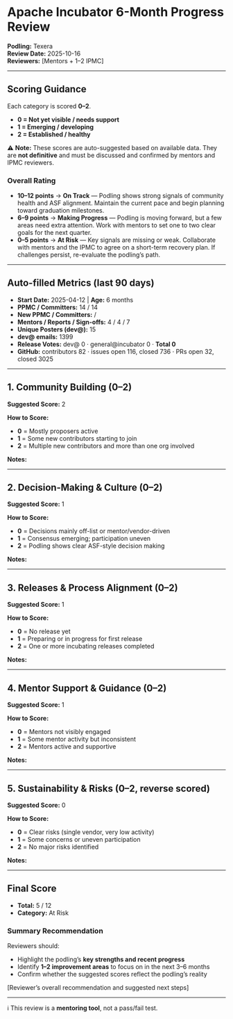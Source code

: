 # Apache Incubator 6-Month Progress Review

**Podling:** Texera  
**Review Date:** 2025-10-16  
**Reviewers:** [Mentors + 1–2 IPMC]  

---

## Scoring Guidance

Each category is scored **0–2**.  
- **0 = Not yet visible / needs support**  
- **1 = Emerging / developing**  
- **2 = Established / healthy**  

⚠️ **Note:** These scores are auto-suggested based on available data. They are **not definitive** and must be discussed and confirmed by mentors and IPMC reviewers.  

### Overall Rating
- **10–12 points** → **On Track** — Podling shows strong signals of community health and ASF alignment. Maintain the current pace and begin planning toward graduation milestones.  
- **6–9 points** → **Making Progress** — Podling is moving forward, but a few areas need extra attention. Work with mentors to set one to two clear goals for the next quarter.  
- **0–5 points** → **At Risk** — Key signals are missing or weak. Collaborate with mentors and the IPMC to agree on a short-term recovery plan. If challenges persist, re-evaluate the podling’s path.  

---

## Auto-filled Metrics (last 90 days)
- **Start Date:** 2025-04-12  |  **Age:** 6 months  
- **PPMC / Committers:** 14 / 14  
- **New PPMC / Committers:**  /   
- **Mentors / Reports / Sign-offs:** 4 / 4 / 7  
- **Unique Posters (dev@):** 15  
- **dev@ emails:** 1399  
- **Release Votes:** dev@ 0 · general@incubator 0 · **Total 0**  
- **GitHub:** contributors 82 · issues open 116, closed 736 · PRs open 32, closed 3025  

---

## 1. Community Building (0–2)

**Suggested Score:** 2  

**How to Score:**  
- **0** = Mostly proposers active  
- **1** = Some new contributors starting to join  
- **2** = Multiple new contributors and more than one org involved  

**Notes:**  

---

## 2. Decision-Making & Culture (0–2)

**Suggested Score:** 1  

**How to Score:**  
- **0** = Decisions mainly off-list or mentor/vendor-driven  
- **1** = Consensus emerging; participation uneven  
- **2** = Podling shows clear ASF-style decision making  

**Notes:**  

---

## 3. Releases & Process Alignment (0–2)

**Suggested Score:** 1  

**How to Score:**  
- **0** = No release yet  
- **1** = Preparing or in progress for first release  
- **2** = One or more incubating releases completed  

**Notes:**  

---

## 4. Mentor Support & Guidance (0–2)

**Suggested Score:** 1  

**How to Score:**  
- **0** = Mentors not visibly engaged  
- **1** = Some mentor activity but inconsistent  
- **2** = Mentors active and supportive  

**Notes:**  

---

## 5. Sustainability & Risks (0–2, reverse scored)

**Suggested Score:** 0  

**How to Score:**  
- **0** = Clear risks (single vendor, very low activity)  
- **1** = Some concerns or uneven participation  
- **2** = No major risks identified  

**Notes:**  

---

## Final Score
- **Total:** 5 / 12  
- **Category:** At Risk  

### Summary Recommendation

Reviewers should:  
- Highlight the podling’s **key strengths and recent progress**  
- Identify **1–2 improvement areas** to focus on in the next 3–6 months  
- Confirm whether the suggested scores reflect the podling’s reality  

[Reviewer’s overall recommendation and suggested next steps]  

---

ℹ️ This review is a **mentoring tool**, not a pass/fail test.  

